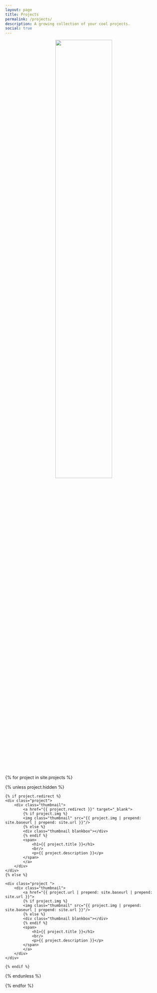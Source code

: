 ```yaml
---
layout: page
title: Projects
permalink: /projects/
description: A growing collection of your cool projects.
social: true
---
```


<center>
    <img src="under_construction.png" width="60%">
</center>

{% for project in site.projects %}

{% unless project.hidden %}

    {% if project.redirect %}
    <div class="project">
        <div class="thumbnail">
            <a href="{{ project.redirect }}" target="_blank">
            {% if project.img %}
            <img class="thumbnail" src="{{ project.img | prepend: site.baseurl | prepend: site.url }}"/>
            {% else %}
            <div class="thumbnail blankbox"></div>
            {% endif %}    
            <span>
                <h1>{{ project.title }}</h1>
                <br/>
                <p>{{ project.description }}</p>
            </span>
            </a>
        </div>
    </div>
    {% else %}

    <div class="project ">
        <div class="thumbnail">
            <a href="{{ project.url | prepend: site.baseurl | prepend: site.url }}">
            {% if project.img %}
            <img class="thumbnail" src="{{ project.img | prepend: site.baseurl | prepend: site.url }}"/>
            {% else %}
            <div class="thumbnail blankbox"></div>
            {% endif %}    
            <span>
                <h1>{{ project.title }}</h1>
                <br/>
                <p>{{ project.description }}</p>
            </span>
            </a>
        </div>
    </div>

    {% endif %}

{% endunless %}

{% endfor %}
